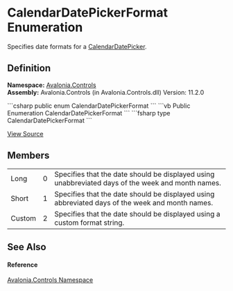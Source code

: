 # CalendarDatePickerFormat Enumeration


Specifies date formats for a <a href="T_Avalonia_Controls_CalendarDatePicker">CalendarDatePicker</a>.



## Definition
**Namespace:** <a href="N_Avalonia_Controls">Avalonia.Controls</a>  
**Assembly:** Avalonia.Controls (in Avalonia.Controls.dll) Version: 11.2.0

<Tabs groupId="api-code-preview">
<TabItem value="csharp" label="C#">
```csharp
public enum CalendarDatePickerFormat
```
</TabItem>
<TabItem value="vb" label="VB">
```vb
Public Enumeration CalendarDatePickerFormat
```
</TabItem>
<TabItem value="fsharp" label="F#">
```fsharp
type CalendarDatePickerFormat
```
</TabItem>
</Tabs>



<a href="https://github.com/AvaloniaUI/Avalonia/tree/master/src/Avalonia.Controls/CalendarDatePicker/CalendarDatePickerFormat.cs" title="View the source code">View Source</a>



## Members
<table>
<tr>
<td>Long</td>
<td>0</td>
<td>Specifies that the date should be displayed using unabbreviated days of the week and month names.</td>
</tr>
<tr>
<td>Short</td>
<td>1</td>
<td>Specifies that the date should be displayed using abbreviated days of the week and month names.</td>
</tr>
<tr>
<td>Custom</td>
<td>2</td>
<td>Specifies that the date should be displayed using a custom format string.</td>
</tr>
</table>

## See Also


#### Reference
<a href="N_Avalonia_Controls">Avalonia.Controls Namespace</a>  

